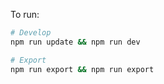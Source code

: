 To run:

```bash
# Develop
npm run update && npm run dev

# Export
npm run export && npm run export
```

